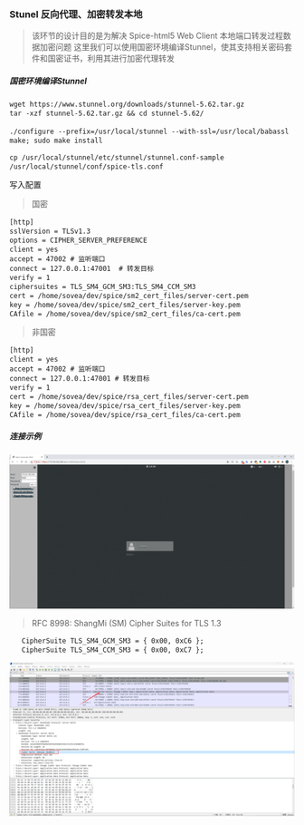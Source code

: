 ### Stunel 反向代理、加密转发本地

> 该环节的设计目的是为解决 Spice-html5 Web Client 本地端口转发过程数据加密问题
> 这里我们可以使用国密环境编译Stunnel，使其支持相关密码套件和国密证书，利用其进行加密代理转发

##### 国密环境编译Stunnel
```shell
wget https://www.stunnel.org/downloads/stunnel-5.62.tar.gz
tar -xzf stunnel-5.62.tar.gz && cd stunnel-5.62/

./configure --prefix=/usr/local/stunnel --with-ssl=/usr/local/babassl
make; sudo make install
```

```shell
cp /usr/local/stunnel/etc/stunnel/stunnel.conf-sample /usr/local/stunnel/conf/spice-tls.conf
```
写入配置

> 国密

```
[http]
sslVersion = TLSv1.3
options = CIPHER_SERVER_PREFERENCE
client = yes
accept = 47002 # 监听端口
connect = 127.0.0.1:47001  # 转发目标
verify = 1
ciphersuites = TLS_SM4_GCM_SM3:TLS_SM4_CCM_SM3
cert = /home/sovea/dev/spice/sm2_cert_files/server-cert.pem
key = /home/sovea/dev/spice/sm2_cert_files/server-key.pem
CAfile = /home/sovea/dev/spice/sm2_cert_files/ca-cert.pem
```

> 非国密

```
[http]
client = yes
accept = 47002 # 监听端口
connect = 127.0.0.1:47001 # 转发目标
verify = 1
cert = /home/sovea/dev/spice/rsa_cert_files/server-cert.pem
key = /home/sovea/dev/spice/rsa_cert_files/server-key.pem
CAfile = /home/sovea/dev/spice/rsa_cert_files/ca-cert.pem
```

##### 连接示例

![](../images/1649838466894.png)

> RFC 8998: ShangMi (SM) Cipher Suites for TLS 1.3

```shell
   CipherSuite TLS_SM4_GCM_SM3 = { 0x00, 0xC6 };
   CipherSuite TLS_SM4_CCM_SM3 = { 0x00, 0xC7 };
```

![](../images/1649838485200.png)
